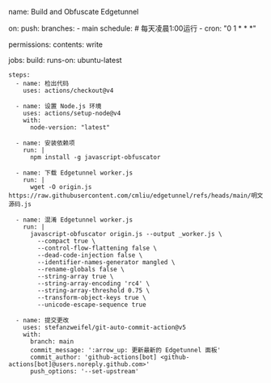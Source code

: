
name: Build and Obfuscate Edgetunnel

on:
  push:
    branches:
      - main
  schedule:
    # 每天凌晨1:00运行
    - cron: "0 1 * * *"

permissions:
  contents: write

jobs:
  build:
    runs-on: ubuntu-latest

    steps:
      - name: 检出代码
        uses: actions/checkout@v4

      - name: 设置 Node.js 环境
        uses: actions/setup-node@v4
        with:
          node-version: "latest"

      - name: 安装依赖项
        run: |
          npm install -g javascript-obfuscator

      - name: 下载 Edgetunnel worker.js
        run: |
          wget -O origin.js https://raw.githubusercontent.com/cmliu/edgetunnel/refs/heads/main/明文源码.js

      - name: 混淆 Edgetunnel worker.js
        run: |
          javascript-obfuscator origin.js --output _worker.js \
            --compact true \
            --control-flow-flattening false \
            --dead-code-injection false \
            --identifier-names-generator mangled \
            --rename-globals false \
            --string-array true \
            --string-array-encoding 'rc4' \
            --string-array-threshold 0.75 \
            --transform-object-keys true \
            --unicode-escape-sequence true

      - name: 提交更改
        uses: stefanzweifel/git-auto-commit-action@v5
        with:
          branch: main
          commit_message: ':arrow_up: 更新最新的 Edgetunnel 面板'
          commit_author: 'github-actions[bot] <github-actions[bot]@users.noreply.github.com>'
          push_options: '--set-upstream'

